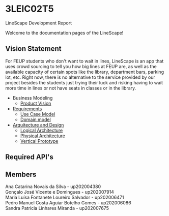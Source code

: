 # 3LEIC02T5
LineScape Development Report

Welcome to the documentation pages of the LineScape!

## Vision Statement
For FEUP students who don't want to wait in lines, LineScape is an app that uses crowd sourcing to tell you how big lines at FEUP are, as well as the available capacity of certain spots like the library, department bars, parking lot, etc. Right now, there is no alternative to the service provided by our project besides the students just trying their luck and risking having to wait more time in lines or not have seats in classes or in the library.

* Business Modeling
  * [Product Vision](/docs/ProductVision.md)
* [Requirements](/docs/requirements.md)
  * [Use Case Model](https://github.com/LEIC-ES-2021-22/templates/blob/main/docs/requirements.md#use-case-model)
  * [Domain model](https://github.com/LEIC-ES-2021-22/templates/blob/main/docs/requirements.md#Domain-Model)
* [Arquitecture and Design](/docs/ArchitectureAndDesign.md) 
  * [Logical Architecture](https://github.com/LEIC-ES-2021-22/3LEIC02T5/blob/main/docs/ArchitectureAndDesign.md#logical-architecture)
  * [Physical Architecture](https://github.com/LEIC-ES-2021-22/3LEIC02T5/blob/main/docs/ArchitectureAndDesign.md#physical-architecture)
  * [Vertical Prototype](https://github.com/LEIC-ES-2021-22/3LEIC02T5/blob/main/docs/ArchitectureAndDesign.md#vertical-prototype)

## Required API's


## Members
Ana Catarina Novais da Silva - up202004380 <br>
Gonçalo José Vicente e Domingues - up202007914<br>
Maria Luísa Fontanete Loureiro Salvador - up202006471<br>
Pedro Manuel Costa Aguiar Botelho Gomes - up202006086<br>
Sandra Patrícia Linhares Miranda - up202007675<br>
